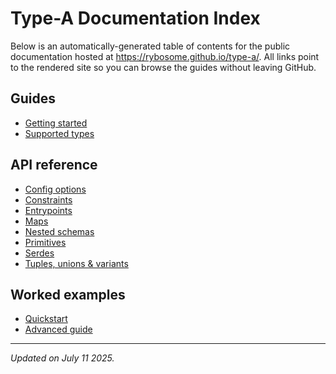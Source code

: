 # Type-A Documentation Index

Below is an automatically-generated table of contents for the public documentation hosted at <https://rybosome.github.io/type-a/>. All links point to the rendered site so you can browse the guides without leaving GitHub.

## Guides

- [Getting started](https://rybosome.github.io/type-a/getting-started/)
- [Supported types](https://rybosome.github.io/type-a/supported_types/)

## API reference

- [Config options](https://rybosome.github.io/type-a/api/config-options/)
- [Constraints](https://rybosome.github.io/type-a/api/constraints/)
- [Entrypoints](https://rybosome.github.io/type-a/api/entrypoints/)
- [Maps](https://rybosome.github.io/type-a/api/maps/)
- [Nested schemas](https://rybosome.github.io/type-a/api/nested-schemas/)
- [Primitives](https://rybosome.github.io/type-a/api/primitives/)
- [Serdes](https://rybosome.github.io/type-a/api/serdes/)
- [Tuples, unions & variants](https://rybosome.github.io/type-a/api/tuples-unions-variants/)

## Worked examples

- [Quickstart](https://rybosome.github.io/type-a/examples/quickstart/)
- [Advanced guide](https://rybosome.github.io/type-a/examples/advanced/)

---

_Updated on July&nbsp;11&nbsp;2025._
